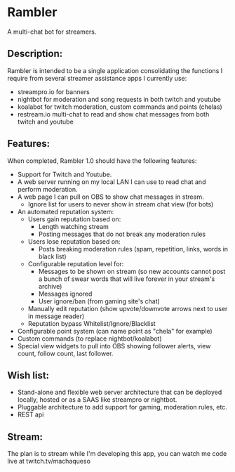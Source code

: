 # Rambler
A multi-chat bot for streamers.

## Description:
Rambler is intended to be a single application consolidating the functions I require from several streamer assistance apps I currently use:

- streampro.io for banners
- nightbot for moderation and song requests in both twitch and youtube
- koalabot for twitch moderation, custom commands and points (chelas)
- restream.io multi-chat to read and show chat messages from both twitch and youtube

## Features:
When completed, Rambler 1.0 should have the following features:

- Support for Twitch and Youtube.
- A web server running on my local LAN I can use to read chat and perform moderation.
- A web page I can pull on OBS to show chat messages in stream.
  - Ignore list for users to never show in stream chat view (for bots)
- An automated reputation system:
  - Users gain reputation based on:
    - Length watching stream
    - Posting messages that do not break any moderation rules
  - Users lose reputation based on:
    - Posts breaking moderation rules (spam, repetition, links, words in black list)
  - Configurable reputation level for:
    - Messages to be shown on stream (so new accounts cannot post a bunch of swear words that will live forever in your stream's archive)
    - Messages ignored
    - User ignore/ban (from gaming site's chat)
  - Manually edit reputation (show upvote/downvote arrows next to user in message reader)
  - Reputation bypass Whitelist/Ignore/Blacklist
- Configurable point system (can name point as "chela" for example)
- Custom commands (to replace nightbot/koalabot)
- Special view widgets to pull into OBS showing follower alerts, view count, follow count, last follower.

## Wish list:
- Stand-alone and flexible web server architecture that can be deployed locally, hosted or as a SAAS like streampro or nightbot.
- Pluggable architecture to add support for gaming, moderation rules, etc.
- REST api

## Stream:
The plan is to stream while I'm developing this app, you can watch me code live at twitch.tv/machaqueso
